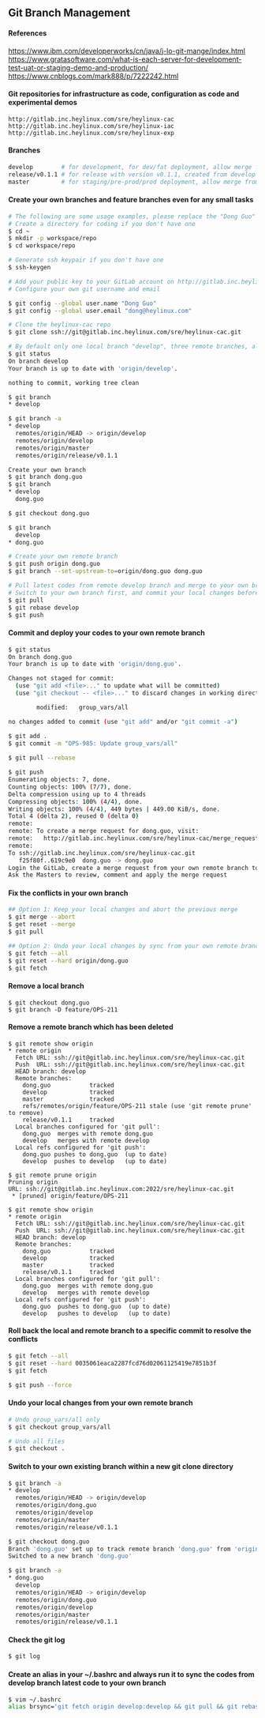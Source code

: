
Git Branch Management
---

#### References

https://www.ibm.com/developerworks/cn/java/j-lo-git-mange/index.html</br>
https://www.gratasoftware.com/what-is-each-server-for-development-test-uat-or-staging-demo-and-production/</br>
https://www.cnblogs.com/mark888/p/7222242.html</br>

#### Git repositories for infrastructure as code, configuration as code and experimental demos

```text
http://gitlab.inc.heylinux.com/sre/heylinux-cac
http://gitlab.inc.heylinux.com/sre/heylinux-iac
http://gitlab.inc.heylinux.com/sre/heylinux-exp
```

#### Branches

```bash
develop        # for development, for dev/fat deployment, allow merge from feature/* and hotfix/* branches
release/v0.1.1 # for release with version v0.1.1, created from develop branch, for uat deployment, allow merge from hotfix/*
master         # for staging/pre-prod/prod deployment, allow merge from release/* and hotfix/* branches
```

#### Create your own branches and feature branches even for any small tasks

```bash
# The following are some usage examples, please replace the "Dong Guo" as your own name
# Create a directory for coding if you don't have one
$ cd ~
$ mkdir -p workspace/repo
$ cd workspace/repo

# Generate ssh keypair if you don't have one
$ ssh-keygen

# Add your public key to your GitLab account on http://gitlab.inc.heylinux.csky
# Configure your own git username and email

$ git config --global user.name "Dong Guo"
$ git config --global user.email "dong@heylinux.com"

# Clone the heylinux-cac repo
$ git clone ssh://git@gitlab.inc.heylinux.com/sre/heylinux-cac.git

# By default only one local branch "develop", three remote branches, all these branches were protected, cannot be pushed directly without a merge request
$ git status
On branch develop
Your branch is up to date with 'origin/develop'.

nothing to commit, working tree clean

$ git branch
* develop

$ git branch -a
* develop
  remotes/origin/HEAD -> origin/develop
  remotes/origin/develop
  remotes/origin/master
  remotes/origin/release/v0.1.1

Create your own branch
$ git branch dong.guo
$ git branch
* develop
  dong.guo

$ git checkout dong.guo

$ git branch
  develop
* dong.guo

# Create your own remote branch
$ git push origin dong.guo
$ git branch --set-upstream-to=origin/dong.guo dong.guo

# Pull latest codes from remote develop branch and merge to your own branch
# Switch to your own branch first, and commit your local changes before the `rebase` if you can
$ git pull
$ git rebase develop
$ git push
```

#### Commit and deploy your codes to your own remote branch

```bash
$ git status
On branch dong.guo
Your branch is up to date with 'origin/dong.guo'.

Changes not staged for commit:
  (use "git add <file>..." to update what will be committed)
  (use "git checkout -- <file>..." to discard changes in working directory)

        modified:   group_vars/all

no changes added to commit (use "git add" and/or "git commit -a")

$ git add .
$ git commit -m "OPS-985: Update group_vars/all"
 
$ git pull --rebase

$ git push
Enumerating objects: 7, done.
Counting objects: 100% (7/7), done.
Delta compression using up to 4 threads
Compressing objects: 100% (4/4), done.
Writing objects: 100% (4/4), 449 bytes | 449.00 KiB/s, done.
Total 4 (delta 2), reused 0 (delta 0)
remote:
remote: To create a merge request for dong.guo, visit:
remote:   http://gitlab.inc.heylinux.com/sre/heylinux-cac/merge_requests/new?merge_request%5Bsource_branch%5D=dong.guo
remote:
To ssh://gitlab.inc.heylinux.com/sre/heylinux-cac.git
   f25f80f..619c9e0  dong.guo -> dong.guo
Login the GitLab, create a merge request from your own remote branch to remote develop branch
Ask the Masters to review, comment and apply the merge request
```

#### Fix the conflicts in your own branch

```bash
## Option 1: Keep your local changes and abort the previous merge
$ git merge --abort
$ get reset --merge
$ git pull

## Option 2: Undo your local changes by sync from your own remote branch
$ git fetch --all
$ git reset --hard origin/dong.guo
$ git fetch
```

#### Remove a local branch

```
$ git checkout dong.guo
$ git branch -D feature/OPS-211
```

#### Remove a remote branch which has been deleted

```
$ git remote show origin
* remote origin
  Fetch URL: ssh://git@gitlab.inc.heylinux.com/sre/heylinux-cac.git
  Push  URL: ssh://git@gitlab.inc.heylinux.com/sre/heylinux-cac.git
  HEAD branch: develop
  Remote branches:
    dong.guo           tracked
    develop            tracked
    master             tracked
    refs/remotes/origin/feature/OPS-211 stale (use 'git remote prune' to remove)
    release/v0.1.1     tracked
  Local branches configured for 'git pull':
    dong.guo  merges with remote dong.guo
    develop   merges with remote develop
  Local refs configured for 'git push':
    dong.guo pushes to dong.guo  (up to date)
    develop  pushes to develop   (up to date)

$ git remote prune origin
Pruning origin
URL: ssh://git@gitlab.inc.heylinux.com:2022/sre/heylinux-cac.git
 * [pruned] origin/feature/OPS-211

$ git remote show origin
* remote origin
  Fetch URL: ssh://git@gitlab.inc.heylinux.com/sre/heylinux-cac.git
  Push  URL: ssh://git@gitlab.inc.heylinux.com/sre/heylinux-cac.git
  HEAD branch: develop
  Remote branches:
    dong.guo           tracked
    develop            tracked
    master             tracked
    release/v0.1.1     tracked
  Local branches configured for 'git pull':
    dong.guo  merges with remote dong.guo
    develop   merges with remote develop
  Local refs configured for 'git push':
    dong.guo  pushes to dong.guo  (up to date)
    develop   pushes to develop   (up to date)
```

#### Roll back the local and remote branch to a specific commit to resolve the conflicts

```bash
$ git fetch --all
$ git reset --hard 0035061eaca2287fcd76d02061125419e7851b3f
$ git fetch

$ git push --force
```

#### Undo your local changes from your own remote branch

```bash
# Undo group_vars/all only
$ git checkout group_vars/all

# Undo all files
$ git checkout .              
```

#### Switch to your own existing branch within a new git clone directory

```bash
$ git branch -a
* develop
  remotes/origin/HEAD -> origin/develop
  remotes/origin/dong.guo
  remotes/origin/develop
  remotes/origin/master
  remotes/origin/release/v0.1.1

$ git checkout dong.guo
Branch 'dong.guo' set up to track remote branch 'dong.guo' from 'origin'.
Switched to a new branch 'dong.guo'

$ git branch -a
* dong.guo
  develop
  remotes/origin/HEAD -> origin/develop
  remotes/origin/dong.guo
  remotes/origin/develop
  remotes/origin/master
  remotes/origin/release/v0.1.1
```

#### Check the git log

```bash
$ git log
```

#### Create an alias in your ~/.bashrc and always run it to sync the codes from develop branch latest code to your own branch

```bash
$ vim ~/.bashrc
alias brsync='git fetch origin develop:develop && git pull && git rebase develop && git push'
```
